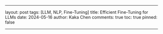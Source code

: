 ---

layout: post
tags: [LLM, NLP, Fine-Tuning]
title: Efficient Fine-Tuning for LLMs
date: 2024-05-16
author: Kaka Chen
comments: true
toc: true
pinned: false

---